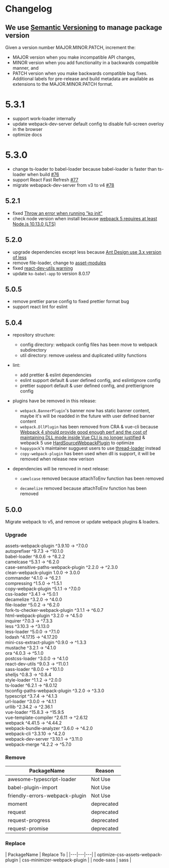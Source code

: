# Changelog

## We use [Semantic Versioning](https://semver.org/) to manage package version

Given a version number MAJOR.MINOR.PATCH, increment the:

* MAJOR version when you make incompatible API changes,
* MINOR version when you add functionality in a backwards compatible manner, and
* PATCH version when you make backwards compatible bug fixes.
Additional labels for pre-release and build metadata are available as extensions to the MAJOR.MINOR.PATCH format.

# 5.3.1
- support work-loader internally
- update webpack-dev-server default config to disable full-screen overloy in the browser
- optimize docs

# 5.3.0
- change ts-loader to babel-loader because babel-loader is faster than ts-loader when build [#76](https://github.com/DTStack/ko/issues/76)
- support React Fast Refresh [#77](https://github.com/DTStack/ko/issues/77)
- migrate webapack-dev-server from v3 to v4 [#78](https://github.com/DTStack/ko/issues/78)

## 5.2.1
- fixed [Throw an error when running "ko init"](https://github.com/DTStack/ko/issues/27)
- check node version when install because [webpack 5 requires at least Node.js 10.13.0 (LTS)](https://webpack.js.org/migrate/5/#preparations)

## 5.2.0
- upgrade dependencies except less because [Ant Design use 3.x version of less](https://github.com/vueComponent/ant-design-vue/issues/3665)
- remove file-loader, change to [asset-modules](https://webpack.js.org/guides/asset-modules/)
- fixed [react-dev-utils warning](https://github.com/facebook/create-react-app/issues/9880)
- update `ko-babel-app` to version 8.0.17
## 5.0.5

- remove prettier parse config to fixed prettier format bug
- support react lint for eslint
## 5.0.4
- repository structure:
  - config directory: webpack config files has been move to webpack subdirectory
  - util directory: remove useless and duplicated utility functions

- lint:
  - add prettier & eslint dependencies 
  - eslint support default & user defined config, and eslintignore config
  - prettier support default & user defined config, and prettierignore config

- plugins have be removed in this release:
  - `webpack.BannerPlugin`'s banner now has static banner content, maybe it's will be readded in the future with user defined banner content
  - `webpack.DllPlugin` has been removed from CRA & vue-cli because [Webpack 4 should provide good enough perf and the cost of maintaining DLL mode inside Vue CLI is no longer justified](https://github.com/vuejs/vue-cli/issues/1205) & webpack 5 use [HardSourceWebpackPlugin](https://www.cnblogs.com/skychx/p/webpack-dllplugin.html) to optimize
  - `happypack`'s maintainer sugguest users to use [thread-loader](https://github.com/webpack-contrib/thread-loader) instead
  - `copy-webpack-plugin` has been used when dll is support, it will be removed when release new verison

- dependencies will be removed in next release:

  - `camelcase` removed because attachToEnv function has been removed

  - `decamelize` removed because attachToEnv function has been removed

## 5.0.0 

Migrate webpack to v5, and remove or update webpack plugins & loaders.

### Upgrade

 assets-webpack-plugin                 ^3.9.10  →    ^7.0.0     
 autoprefixer                           ^9.7.3  →   ^10.1.0     
 babel-loader                           ^8.0.6  →    ^8.2.2     
 camelcase                              ^5.3.1  →    ^6.2.0     
 case-sensitive-paths-webpack-plugin    ^2.2.0  →    ^2.3.0     
 clean-webpack-plugin                    1.0.0  →     3.0.0     
 commander                              ^4.1.0  →    ^6.2.1     
 compressing                            ^1.5.0  →    ^1.5.1     
 copy-webpack-plugin                    ^5.1.1  →    ^7.0.0     
 css-loader                             ^3.4.1  →    ^5.0.1     
 decamelize                             ^3.2.0  →    ^4.0.0     
 file-loader                            ^5.0.2  →    ^6.2.0     
 fork-ts-checker-webpack-plugin         ^3.1.1  →    ^6.0.7     
 html-webpack-plugin                    ^3.2.0  →    ^4.5.0     
 inquirer                               ^7.0.3  →    ^7.3.3     
 less                                  ^3.10.3  →   ^3.13.0     
 less-loader                            ^5.0.0  →    ^7.1.0     
 lodash                               ^4.17.15  →  ^4.17.20     
 mini-css-extract-plugin                ^0.9.0  →    ^1.3.3     
 mustache                               ^3.2.1  →    ^4.1.0     
 ora                                    ^4.0.3  →    ^5.1.0     
 postcss-loader                         ^3.0.0  →    ^4.1.0     
 react-dev-utils                        ^9.0.3  →   ^11.0.1     
 sass-loader                            ^8.0.0  →   ^10.1.0     
 shelljs                                ^0.8.3  →    ^0.8.4     
 style-loader                           ^1.1.2  →    ^2.0.0     
 ts-loader                              ^6.2.1  →   ^8.0.12     
 tsconfig-paths-webpack-plugin          ^3.2.0  →    ^3.3.0     
 typescript                             ^3.7.4  →    ^4.1.3     
 url-loader                             ^3.0.0  →    ^4.1.1     
 urllib                                ^2.34.2  →   ^2.36.1     
 vue-loader                            ^15.8.3  →   ^15.9.5     
 vue-template-compiler                 ^2.6.11  →   ^2.6.12     
 webpack                               ^4.41.5  →   ^4.44.2     
 webpack-bundle-analyzer                ^3.6.0  →    ^4.2.0     
 webpack-cli                           ^3.3.10  →    ^4.2.0     
 webpack-dev-server                    ^3.10.1  →   ^3.11.0     
 webpack-merge                          ^4.2.2  →    ^5.7.0   

### Remove

| PackageName  | Reason  |
|---|---|
| awesome-typescript-loader  | Not Use |
|  babel-plugin-import | Not Use  |
|  friendly-errors-webpack-plugin |  Not Use |
| moment  | deprecated |
|  request |  deprecated |
| request-progress  | deprecated |
|  request-promise | deprecated |

### Replace

| PackageName  | Replace To  |
|---|---|---|
|  optimize-css-assets-webpack-plugin |  css-minimizer-webpack-plugin |
|  node-sass  | sass  |


